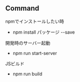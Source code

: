 ## Command

npmでインストールしたい時
- npm install パッケージ --save

開発時のサーバー起動
- npm run start-server

JSビルド
- npm run build

